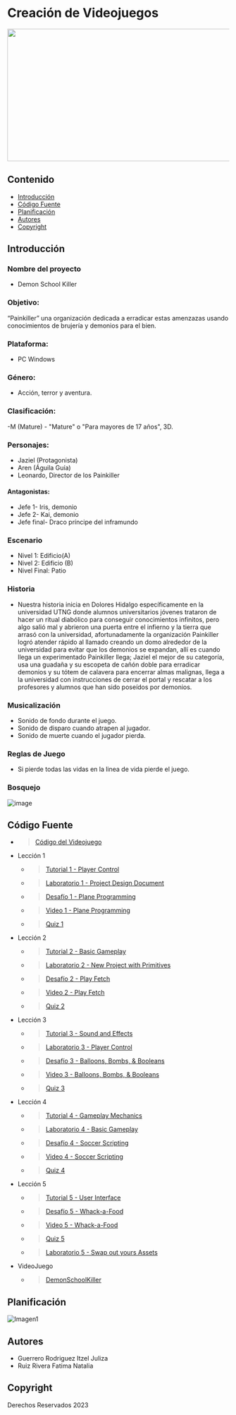 # Creación de Videojuegos
<p align="center">
    <img src="https://cdn-3.expansion.mx/dims4/default/ab63ee3/2147483647/strip/true/crop/3864x2576+0+0/resize/1200x800!/format/webp/quality/60/?url=https%3A%2F%2Fcdn-3.expansion.mx%2F33%2F38%2F425ea19f487680315036da9ef5f3%2Fistock-1334436084.jpg" alt="Logo" width=1200 height=300>


## Contenido

- [Introducción](#)
- [Código Fuente](#código-fuente)
- [Planificación](#planificación)
- [Autores](#autores)
- [Copyright](#copyright)


## Introducción

### Nombre del proyecto
- Demon School Killer
### Objetivo: 
“Painkiller” una organización dedicada a erradicar estas amenzazas usando conocimientos de brujería y demonios para el bien.  
### Plataforma: 
- PC Windows
### Género:
- ​Acción, terror y aventura. 
### Clasificación:
-M (Mature) - "Mature" o "Para mayores de 17 años", 3D. 
### Personajes:
- Jaziel (Protagonista)
- Aren (Águila Guía) 
- ​Leonardo, Director de los Painkiller  
#### Antagonistas:  
- ​Jefe 1- Iris, demonio  
- ​Jefe 2- Kai, demonio  
- ​Jefe final- Draco príncipe del inframundo 

### Escenario 
- Nivel 1: Edificio(A)
- ​Nivel 2: Edificio (B)
- Nivel Final: Patio

### Historia
- ​Nuestra historia inicia en Dolores Hidalgo específicamente en la universidad UTNG donde alumnos universitarios jóvenes trataron de hacer un ritual diabólico para conseguir conocimientos infinitos, pero algo salió mal y abrieron una puerta entre el infierno y la tierra que arrasó con la universidad, afortunadamente la organización Painkiller logró atender rápido al llamado creando un domo alrededor de la universidad para evitar que los demonios se expandan, allí es cuando llega un experimentado Painkiller llega; Jaziel el mejor de su categoría, usa una guadaña y su escopeta de cañón doble para erradicar demonios y su tótem de calavera para encerrar almas malignas, llega a la universidad con instrucciones de cerrar el portal y rescatar a los profesores y alumnos que han sido poseídos por demonios. 
 

### Musicalización
- Sonido de fondo durante el juego.
- Sonido de disparo cuando atrapen al jugador.
- Sonido de muerte cuando el jugador pierda.

### Reglas de Juego
- Si pierde todas las vidas en la linea de vida pierde el juego.

### Bosquejo
![image](https://github.com/iguerrero02/VideoJuegoDemonSchoolKiller/assets/93070552/b93e7ede-0040-4f1c-97bf-e505f84f891c)


## Código Fuente
* > [Código del Videojuego ](https://github.com/FatimaRuiz123/DemonSchoolKiller)

* Lección 1
  * > [Tutorial 1 - Player Control ]()
  * > [Laboratorio 1 - Project Design Document ]()
  * > [Desafío 1 - Plane Programming ]()
  * > [Video 1 - Plane Programming]()
  * > [Quiz 1]()
* Lección 2
  * > [Tutorial 2 - Basic Gameplay]()
  * > [Laboratorio 2 - New Project with Primitives]()
  * > [Desafío 2 - Play Fetch]()
  * > [Video 2 - Play Fetch ]()
  * > [Quiz 2]()
* Lección 3
  * > [Tutorial 3 - Sound and Effects]()
  * > [Laboratorio 3 - Player Control]()
  * > [Desafío 3 - Balloons, Bombs, & Booleans]()
  * > [Video 3 - Balloons, Bombs, & Booleans]()
  * > [Quiz 3]()
* Lección 4
  * > [Tutorial 4 - Gameplay Mechanics]()
  * > [Laboratorio 4 - Basic Gameplay]()
  * > [Desafío 4 - Soccer Scripting]()
  * > [Video 4 - Soccer Scripting]()
  * > [Quiz 4]()
* Lección 5
  * > [Tutorial 5 - User Interface]()
  * > [Desafío 5 - Whack-a-Food]()
  * > [Video 5 - Whack-a-Food]()
  * > [Quiz 5]()
  * > [Laboratorio 5 - Swap out yours Assets]()
* VideoJuego
  * >[DemonSchoolKiller]()

## Planificación

![Imagen1](https://github.com/iguerrero02/VideoJuegoDemonSchoolKiller/assets/93070552/7eba2009-9aad-42da-96ce-062e3612025c)


## Autores
- Guerrero Rodriguez Itzel Juliza
- Ruiz Rivera Fatima Natalia

## Copyright
Derechos Reservados 2023
